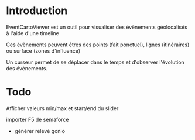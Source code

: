 # Introduction
EventCartoViewer est un outil pour visualiser des évènements géolocalisés à l'aide d'une timeline

Ces évènements peuvent êtres des points (fait ponctuel), lignes (itinéraires) ou surface (zones d'influence)

Un curseur permet de se déplacer dans le temps et d'observer l'évolution des évènements.


# Todo 

Afficher valeurs min/max et start/end du slider

importer F5 de semaforce
- générer relevé gonio
